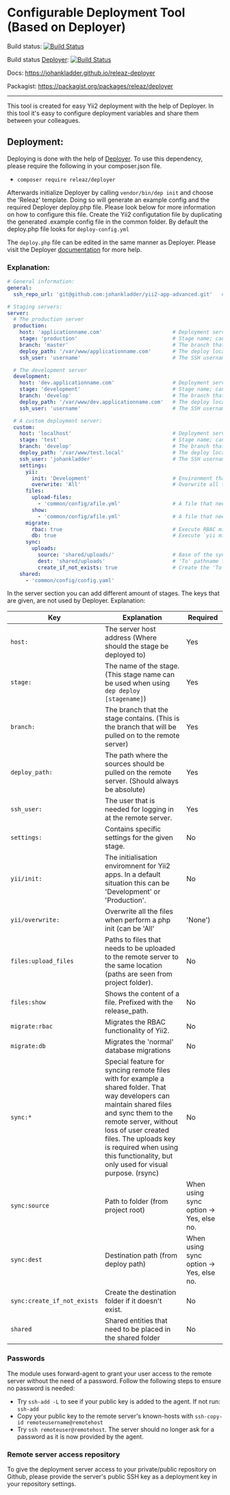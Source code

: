 Configurable Deployment Tool (Based on Deployer)
======================================

Build status: [![Build Status](https://travis-ci.org/johankladder/releaz-deployer.svg?branch=master)](https://travis-ci.org/johankladder/releaz-deployer)

Build status [Deployer](https://github.com/deployphp/deployer): [![Build Status](https://travis-ci.org/deployphp/deployer.svg?branch=master)](https://travis-ci.org/deployphp/deployer)

Docs: https://johankladder.github.io/releaz-deployer

Packagist: https://packagist.org/packages/releaz/deployer

--------------------------------------

This tool is created for easy Yii2 deployment with the help of Deployer. In this 
tool it's easy to configure deployment variables and share them between your colleagues. 

## Deployment:
Deploying is done with the help of [Deployer](https://github.com/deployphp/deployer). 
To use this dependency, please require the following in your composer.json file.
- `composer require releaz/deployer`

Afterwards initialize Deployer by calling `vendor/bin/dep init` and choose the 'Releaz' template. 
Doing so will generate an example config and the required Deployer deploy.php file. Please look below
for more information on how to configure this file. Create the Yii2 configutation file by duplicating the generated .example config file in the common folder. By default the deploy.php file looks for ``deploy-config.yml``

The `deploy.php` file can be edited in the same manner as Deployer. Please visit the Deployer [documentation](https://deployer.org/docs) for more help.

### Explanation:
```yaml
# General information:
general:
  ssh_repo_url: 'git@github.com:johankladder/yii2-app-advanced.git'   # The repository your project is stored

# Staging servers:
server:
  # The production server
  production:
    host: 'applicationname.com'                       # Deployment server hostname/ip
    stage: 'production'                               # Stage name; can be used by 'dep deploy-yii [stage]
    branch: 'master'                                  # The branch that should be used to deploy
    deploy_path: '/var/www/applicationname.com'       # The deploy location
    ssh_user: 'username'                              # The SSH username, that has access to the remote server

  # The development server
  development:
    host: 'dev.applicationname.com'                   # Deployment server hostname/ip
    stage: 'development'                              # Stage name; can be used by 'dep deploy-yii [stage]
    branch: 'develop'                                 # The branch that should be used to deploy
    deploy_path: '/var/www/dev.applicationname.com'   # The deploy location
    ssh_user: 'username'                              # The SSH username, that has access to the remote server

  # A custom deployment server:
  custom:
    host: 'localhost'                                 # Deployment server hostname/ip
    stage: 'test'                                     # Stage name; can be used by 'dep deploy-yii [stage]
    branch: 'develop'                                 # The branch that should be used to deploy
    deploy_path: '/var/www/test.local'                # The deploy location
    ssh_user: 'johankladder'                          # The SSH username, that has access to the remote server
    settings:
      yii:
        init: 'Development'                           # Environment that can be used. See `php init` for possibilities
        overwrite: 'All'                              # Overwrite all the generated files during init | Can also be None
      files:
        upload-files:
          - 'common/config/afile.yml'                 # A file that needs the be send to the remote server
        show:
          - 'common/config/afile.yml'                 # A file that needs to be outputted when deploying
      migrate:
        rbac: true                                    # Execute RBAC migrations
        db: true                                      # Execute `yii migrate`
      sync:
        uploads:
          source: 'shared/uploads/'                   # Base of the sync folder
          dest: 'shared/uploads'                      # 'To' pathname from base deployment path
          create_if_not_exists: true                  # Create the 'To' path if not exist
    shared:
      - 'common/config/config.yaml'


```

In the server section you can add different amount of stages. The keys that are given, are not used by Deployer. Explanation:

Key | Explanation | Required
--- | --- | ---
`host:` | The server host address (Where should the stage be deployed to) | Yes
`stage:` | The name of the stage. (This stage name can be used when using `dep deploy [stagename]`) | Yes
`branch:` | The branch that the stage contains. (This is the branch that will be pulled on to the remote server) | Yes
`deploy_path:` | The path where the sources should be pulled on the remote server. (Should always be absolute) | Yes
`ssh_user:` | The user that is needed for logging in at the remote server. | Yes
`settings:` | Contains specific settings for the given stage. | No
`yii/init:` | The initialisation enviromnent for Yii2 apps. In a default situation this can be 'Development' or 'Production'. | No
`yii/overwrite:` | Overwrite all the files when perform a php init (can be 'All' | 'None') | No (All are overwritten)
`files:upload_files` | Paths to files that needs to be uploaded to the remote server to the same location (paths are seen from project folder).  | No
`files:show` | Shows the content of a file. Prefixed with the release_path. | No
`migrate:rbac` | Migrates the RBAC functionality of Yii2. | No
`migrate:db` | Migrates the 'normal' database migrations | No
`sync:*` | Special feature for syncing remote files with for example a shared folder. That way developers can maintain shared files and sync them to the remote server, without loss of user created files. The uploads key is required when using this functionality, but only used for visual purpose. (rsync) | No
`sync:source` | Path to folder (from project root) | When using sync option -> Yes, else no.
`sync:dest` | Destination path (from deploy path) | When using sync option -> Yes, else no.
`sync:create_if_not_exists` | Create the destination folder if it doesn't exist. | No
`shared` | Shared entities that need to be placed in the shared folder | No |

### Passwords
The module uses forward-agent to grant your user access to the remote server without the need of a password. Follow the following steps to ensure no password is needed:
  - Try `ssh-add -L` to see if your public key is added to the agent. If not run: `ssh-add`
  - Copy your public key to the remote server's known-hosts with `ssh-copy-id remoteusername@remotehost`
  - Try `ssh remoteuser@remotehost`. The server should no longer ask for a password as it is now provided by the agent.
  
### Remote server access repository
To give the deployment server access to your private/public repository on Github, please 
provide the server's public SSH key as a deployment key in your repository settings.
  
